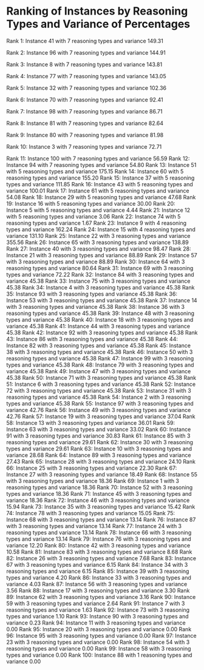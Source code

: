 # Ranking of Instances by Reasoning Types and Variance of Percentages

Rank 1: Instance 41 with 7 reasoning types and variance 149.31

Rank 2: Instance 96 with 7 reasoning types and variance 144.91

Rank 3: Instance 8 with 7 reasoning types and variance 143.81

Rank 4: Instance 77 with 7 reasoning types and variance 143.05

Rank 5: Instance 32 with 7 reasoning types and variance 102.36

Rank 6: Instance 70 with 7 reasoning types and variance 92.41

Rank 7: Instance 98 with 7 reasoning types and variance 86.71

Rank 8: Instance 81 with 7 reasoning types and variance 82.64

Rank 9: Instance 80 with 7 reasoning types and variance 81.98

Rank 10: Instance 3 with 7 reasoning types and variance 72.71




Rank 11: Instance 100 with 7 reasoning types and variance 56.59
Rank 12: Instance 94 with 7 reasoning types and variance 54.80
Rank 13: Instance 51 with 5 reasoning types and variance 175.15
Rank 14: Instance 60 with 5 reasoning types and variance 155.20
Rank 15: Instance 37 with 5 reasoning types and variance 111.85
Rank 16: Instance 43 with 5 reasoning types and variance 100.01
Rank 17: Instance 61 with 5 reasoning types and variance 54.08
Rank 18: Instance 29 with 5 reasoning types and variance 47.68
Rank 19: Instance 16 with 5 reasoning types and variance 30.00
Rank 20: Instance 5 with 5 reasoning types and variance 4.44
Rank 21: Instance 12 with 5 reasoning types and variance 3.06
Rank 22: Instance 74 with 5 reasoning types and variance 1.67
Rank 23: Instance 9 with 4 reasoning types and variance 162.24
Rank 24: Instance 15 with 4 reasoning types and variance 131.10
Rank 25: Instance 22 with 3 reasoning types and variance 355.56
Rank 26: Instance 65 with 3 reasoning types and variance 138.89
Rank 27: Instance 40 with 3 reasoning types and variance 98.47
Rank 28: Instance 21 with 3 reasoning types and variance 88.89
Rank 29: Instance 57 with 3 reasoning types and variance 88.89
Rank 30: Instance 64 with 3 reasoning types and variance 80.64
Rank 31: Instance 69 with 3 reasoning types and variance 72.22
Rank 32: Instance 84 with 3 reasoning types and variance 45.38
Rank 33: Instance 75 with 3 reasoning types and variance 45.38
Rank 34: Instance 4 with 3 reasoning types and variance 45.38
Rank 35: Instance 93 with 3 reasoning types and variance 45.38
Rank 36: Instance 53 with 3 reasoning types and variance 45.38
Rank 37: Instance 14 with 3 reasoning types and variance 45.38
Rank 38: Instance 36 with 3 reasoning types and variance 45.38
Rank 39: Instance 48 with 3 reasoning types and variance 45.38
Rank 40: Instance 18 with 3 reasoning types and variance 45.38
Rank 41: Instance 44 with 3 reasoning types and variance 45.38
Rank 42: Instance 92 with 3 reasoning types and variance 45.38
Rank 43: Instance 86 with 3 reasoning types and variance 45.38
Rank 44: Instance 82 with 3 reasoning types and variance 45.38
Rank 45: Instance 38 with 3 reasoning types and variance 45.38
Rank 46: Instance 50 with 3 reasoning types and variance 45.38
Rank 47: Instance 99 with 3 reasoning types and variance 45.38
Rank 48: Instance 79 with 3 reasoning types and variance 45.38
Rank 49: Instance 47 with 3 reasoning types and variance 45.38
Rank 50: Instance 71 with 3 reasoning types and variance 45.38
Rank 51: Instance 6 with 3 reasoning types and variance 45.38
Rank 52: Instance 72 with 3 reasoning types and variance 45.38
Rank 53: Instance 31 with 3 reasoning types and variance 45.38
Rank 54: Instance 2 with 3 reasoning types and variance 45.38
Rank 55: Instance 97 with 3 reasoning types and variance 42.76
Rank 56: Instance 49 with 3 reasoning types and variance 42.76
Rank 57: Instance 19 with 3 reasoning types and variance 37.04
Rank 58: Instance 13 with 3 reasoning types and variance 36.01
Rank 59: Instance 63 with 3 reasoning types and variance 33.02
Rank 60: Instance 91 with 3 reasoning types and variance 30.83
Rank 61: Instance 85 with 3 reasoning types and variance 29.61
Rank 62: Instance 30 with 3 reasoning types and variance 29.61
Rank 63: Instance 10 with 3 reasoning types and variance 28.68
Rank 64: Instance 89 with 3 reasoning types and variance 27.43
Rank 65: Instance 28 with 3 reasoning types and variance 24.10
Rank 66: Instance 25 with 3 reasoning types and variance 22.30
Rank 67: Instance 27 with 3 reasoning types and variance 18.49
Rank 68: Instance 55 with 3 reasoning types and variance 18.36
Rank 69: Instance 1 with 3 reasoning types and variance 18.36
Rank 70: Instance 52 with 3 reasoning types and variance 18.36
Rank 71: Instance 45 with 3 reasoning types and variance 18.36
Rank 72: Instance 46 with 3 reasoning types and variance 15.94
Rank 73: Instance 35 with 3 reasoning types and variance 15.42
Rank 74: Instance 78 with 3 reasoning types and variance 15.05
Rank 75: Instance 68 with 3 reasoning types and variance 13.14
Rank 76: Instance 87 with 3 reasoning types and variance 13.14
Rank 77: Instance 24 with 3 reasoning types and variance 13.14
Rank 78: Instance 66 with 3 reasoning types and variance 13.14
Rank 79: Instance 76 with 3 reasoning types and variance 12.20
Rank 80: Instance 42 with 3 reasoning types and variance 10.58
Rank 81: Instance 83 with 3 reasoning types and variance 8.68
Rank 82: Instance 26 with 3 reasoning types and variance 7.68
Rank 83: Instance 67 with 3 reasoning types and variance 6.15
Rank 84: Instance 34 with 3 reasoning types and variance 6.15
Rank 85: Instance 39 with 3 reasoning types and variance 4.20
Rank 86: Instance 33 with 3 reasoning types and variance 4.03
Rank 87: Instance 56 with 3 reasoning types and variance 3.56
Rank 88: Instance 17 with 3 reasoning types and variance 3.30
Rank 89: Instance 62 with 3 reasoning types and variance 3.16
Rank 90: Instance 59 with 3 reasoning types and variance 2.64
Rank 91: Instance 7 with 3 reasoning types and variance 1.63
Rank 92: Instance 73 with 3 reasoning types and variance 1.10
Rank 93: Instance 90 with 3 reasoning types and variance 0.23
Rank 94: Instance 11 with 3 reasoning types and variance 0.00
Rank 95: Instance 20 with 3 reasoning types and variance 0.00
Rank 96: Instance 95 with 3 reasoning types and variance 0.00
Rank 97: Instance 23 with 3 reasoning types and variance 0.00
Rank 98: Instance 54 with 3 reasoning types and variance 0.00
Rank 99: Instance 58 with 3 reasoning types and variance 0.00
Rank 100: Instance 88 with 1 reasoning types and variance 0.00
